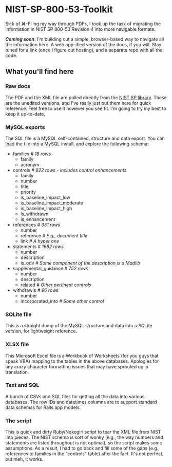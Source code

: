 # NIST-SP-800-53-Toolkit

Sick of &#8984;-F-ing my way through PDFs, I took up the task of migrating the information in NIST SP 800-53 Revision 4 into more navigable formats.

**_Coming soon_**: I'm building out a simple, browser-based way to navigate all the information here. A web app-ified version of the docs, if you will. Stay tuned for a link (once I figure out hosting), and a separate repo with all the code.

## What you'll find here

### Raw docs

The PDF and the XML file are pulled directly from the [NIST SP library](http://csrc.nist.gov/publications/PubsSPs.html). These are the unedited versions, and I've really just put them here for quick reference. Feel free to use it however you see fit. I'm going to try my best to keep it up-to-date.

### MySQL exports

The SQL file is a MySQL self-contained, structure and data export. You can load the file into a MySQL install, and explore the following schema:

* families *# 18 rows*
  * family
  * acronym
* controls *# 922 rows - includes control enhancements*
  * family
  * number
  * title
  * priority
  * is_baseline_impact_low
  * is_baseline_impact_moderate
  * is_baseline_impact_high
  * is_withdrawn
  * is_enhancement
* references *# 331 rows*
  * number
  * reference *# E.g., document title*
  * link *# A hyper one*
* statements *# 1682 rows*
  * number
  * description
  * is_odv *# Some component of the description is a Madlib*
* supplemental_guidance *# 752 rows*
  * number
  * description
  * related *# Other pertinent controls*
* withdrawls *# 96 rows*
  * number
  * incorporated_into *# Some other control*

### SQLite file

This is a straight dump of the MySQL structure and data into a SQLite version, for lightweight reference.

### XLSX file

This Microsoft Excel file is a Workbook of Worksheets (for you guys that speak VBA) mapping to the tables in the above databases. Apologies for any crazy character formatting issues that may have sprouted up in translation.

### Text and SQL
A bunch of CSVs and SQL files for getting all the data into various databases. The row IDs and datetimes columns are to support standard data schemas for Rails app models.

### The script

This is quick and dirty Ruby/Nokogiri script to tear the XML file from NIST into pieces. The NIST schema is sort of wonky (e.g., the way numbers and statements are listed throughout is not optimal), so the script makes some assumptions. As a result, I had to go back and fill some of the gaps (e.g., references to families in the "controls" table) after the fact. It's not perfect, but meh, it works.
